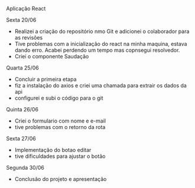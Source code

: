 Aplicação React

Sexta 20/06

- Realizei a criação do repositório nmo Git e adicionei o colaborador para as revisões
- Tive problemas com a inicialização do react na minha maquina, estava dando erro. Acabei perdendo um tempo mas copnsegui resolvedor.
- Criei o componente Saudação


Quarta 25/06

- Concluir a primeira etapa
- fiz a instalação do axios e criei uma chamada para extrair os dados da api
- configurei e subi o código para o git


Quinta 26/06

- Criei o formulario com nome e e-mail
- tive problemas com o retorno da rota



Sexta 27/06

- Implementação do botao editar
- tive dificuldades para ajustar o botão



Segunda 30/06 
- Conclusão do projeto e apresentação
